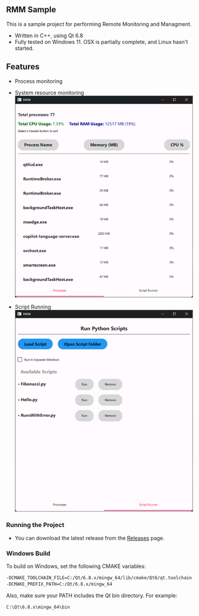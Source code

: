 ## RMM Sample

This is a sample project for performing Remote Monitoring and Managment. 

* Written in C++, using Qt 6.8
* Fully tested on Windows 11. OSX is partially complete, and Linux hasn't started.

## Features
* Process monitoring
* System resource monitoring
![processes.png](images/processes.png)

* Script Running
![script_runner.png](images/script%20runner.png)
### Running the Project

* You can download the latest release from the [Releases](https://github.com/7Towers/RMM/releases) page.

### Windows Build
To build on Windows, set the following CMAKE variables:



```bash
-DCMAKE_TOOLCHAIN_FILE=C:/Qt/6.8.x/mingw_64/lib/cmake/Qt6/qt.toolchain.cmake
-DCMAKE_PREFIX_PATH=C:/Qt/6.8.x/mingw_64
```

Also, make sure your PATH includes the Qt bin directory. For example:

```bash
C:\Qt\6.8.x\mingw_64\bin
```